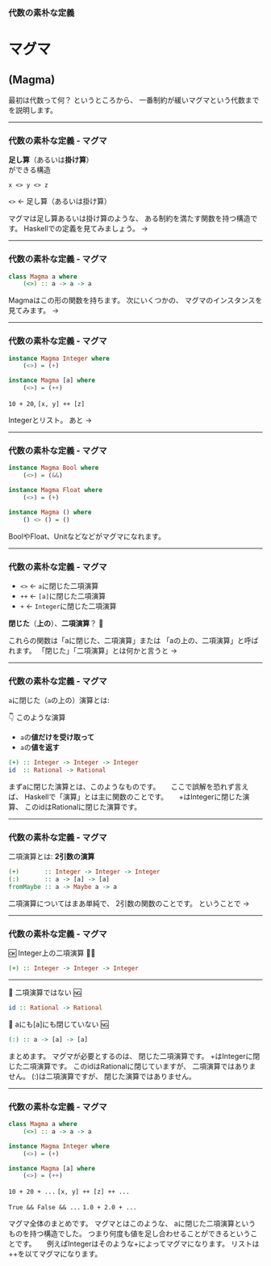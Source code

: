 ### 代数の素朴な定義
# マグマ
## (Magma)

<aside class="notes">
最初は代数って何？ というところから、
一番制約が緩いマグマという代数までを説明します。
</aside>

- - - - -

### 代数の素朴な定義 - マグマ

**足し算**（あるいは**掛け算**）  
ができる構造

```
x <> y <> z
```

`<>` ← 足し算（あるいは掛け算）

<aside class="notes">
マグマは足し算あるいは掛け算のような、
ある制約を満たす関数を持つ構造です。
Haskellでの定義を見てみましょう。
->
</aside>

- - - - -

### 代数の素朴な定義 - マグマ

```haskell
class Magma a where
    (<>) :: a -> a -> a
```

<aside class="notes">
Magmaはこの形の関数を持ちます。
次にいくつかの、
マグマのインスタンスを見てみます。
->
</aside>

- - - - -

### 代数の素朴な定義 - マグマ

```haskell
instance Magma Integer where
    (<>) = (+)

instance Magma [a] where
    (<>) = (++)
```

`10 + 20`, `[x, y] ++ [z]`

<aside class="notes">
Integerとリスト。
あと ->
</aside>

- - - - -

### 代数の素朴な定義 - マグマ

```haskell
instance Magma Bool where
    (<>) = (&&)

instance Magma Float where
    (<>) = (+)

instance Magma () where
    () <> () = ()
```

<aside class="notes">
BoolやFloat、Unitなどなどがマグマになれます。
</aside>

- - - - -

### 代数の素朴な定義 - マグマ

- `<>` <- <code class='no-border'>a</code>に閉じた二項演算
- `++` <- <code class='no-border'>[a]</code>に閉じた二項演算
- `+` <- <code class='no-border'>Integer</code>に閉じた二項演算

**閉じた**（**上の**）、**二項演算**？ 🤔

<aside class="notes">
これらの関数は「aに閉じた、二項演算」または
「aの上の、二項演算」と呼ばれます。  
「閉じた」「二項演算」とは何かと言うと ->
</aside>

- - - - -

### 代数の素朴な定義 - マグマ

<code class='no-border'>a</code>に閉じた（<code class='no-border'>a</code>の上の）演算とは:

:point_down: このような演算

- `a`の**値だけを受け取って**
- `a`の**値を返す**

```hs
(+) :: Integer -> Integer -> Integer
id  :: Rational -> Rational
```

<aside class="notes">
まずaに閉じた演算とは、このようなものです。  
　  
ここで誤解を恐れず言えば、
Haskellで「演算」とは主に関数のことです。  
　  
+はIntegerに閉じた演算、
このidはRationalに閉じた演算です。
</aside>

- - - - -

### 代数の素朴な定義 - マグマ

二項演算とは: **2引数の演算**

```hs
(+)       :: Integer -> Integer -> Integer
(:)       :: a -> [a] -> [a]
fromMaybe :: a -> Maybe a -> a
```

<aside class="notes">
二項演算についてはまあ単純で、
2引数の関数のことです。
ということで ->
</aside>

- - - - -

### 代数の素朴な定義 - マグマ

:ok:
Integer上の二項演算
:ok_woman:

```hs
(+) :: Integer -> Integer -> Integer
```

- - -

:no_good:
二項演算ではない
:ng:

```hs
id :: Rational -> Rational
```

:no_good:
aにも[a]にも閉じていない
:ng:

```hs
(:) :: a -> [a] -> [a]
```

<aside class="notes">
まとめます。
マグマが必要とするのは、
閉じた二項演算です。  
+はIntegerに閉じた二項演算です。  
このidはRationalに閉じていますが、
二項演算ではありません。
(:)は二項演算ですが、
閉じた演算ではありません。
</aside>

- - - - -

### 代数の素朴な定義 - マグマ

```hs
class Magma a where
    (<>) :: a -> a -> a

instance Magma Integer where
    (<>) = (+)

instance Magma [a] where
    (<>) = (++)
```

`10 + 20 + ...`
`[x, y] ++ [z] ++ ...`

`True && False && ...`
`1.0 + 2.0 + ...`

<aside class="notes">
マグマ全体のまとめです。
マグマとはこのような、
aに閉じた二項演算というものを持つ構造でした。  
つまり何度も値を足し合わせることができるということです。  
　  
例えばIntegerはそのような+によってマグマになります。
リストは++を以てマグマになります。
</aside>
